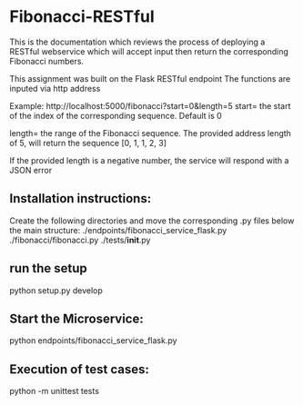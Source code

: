 # Fibonacci-RESTful
This is the documentation which reviews the process of deploying a RESTful webservice which will accept input then return the corresponding Fibonacci numbers. 

This assignment was built on the Flask RESTful endpoint 
The functions are inputed via http address

Example:
http://localhost:5000/fibonacci?start=0&length=5
start= the start of the index of the corresponding sequence. Default is 0

length= the range of the Fibonacci sequence. The provided address length of 5, will return the sequence [0, 1, 1, 2, 3]

If the provided length is a negative number, the service will respond with a JSON error

## Installation instructions:

Create the following directories and move the corresponding .py files below the main structure: 
./endpoints/fibonacci_service_flask.py
./fibonacci/fibonacci.py
./tests/__init__.py

## run the setup
python setup.py develop

## Start the Microservice:
python endpoints/fibonacci_service_flask.py

## Execution of test cases:
python -m unittest tests
